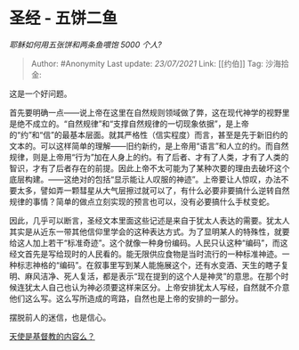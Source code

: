 # 圣经 - 五饼二鱼
*耶稣如何用五张饼和两条鱼喂饱 5000 个人?*

> Author: #Anonymity
> Last update: *23/07/2021*
> Link: [[约伯]]
> Tag:
> 沙海拾金:

这是一个好问题。

首先要明确一点——说上帝在这里在自然规则领域做了弊，这在现代神学的视野里是绝不成立的。“自然规律”和“支撑自然规律的一切现象依据”，是上帝的“约”和“信”的最基本层面。就其严格性（信实程度）而言，甚至是先于新旧约的文本的。可以这样简单的理解——旧约新约，是上帝用“语言”和人立的约。而自然规律，则是上帝用“行为”加在人身上的约。有了后者、才有了人类，才有了人类的智识，才有了后者存在的前提。因此上帝不太可能为了某种次要的理由去破坏这个底层构建。——这绝对的包括“显示能让人叹服的神迹”。上帝要让人惊叹，办法不要太多，譬如弄一颗彗星从大气层擦过就可以了，有什么必要非要搞什么逆转自然规律的事情？简单的做点立刻实现的预言也可以，没有必要搞什么手杖变蛇。

因此，几乎可以断言，圣经文本里面这些记述是来自于犹太人表达的需要。犹太人其实是从近东一带其他信仰里学会的这种表达方式。为了显明某人的特殊性，就要给这人加上若干“标准奇迹”。这个就像一种身份编码。人民只认这种“编码”，而这经文首先是写给现时的人民看的。能无限供应食物是当时流行的一种标准神迹。一种标志神格的“编码”。在叙事里写到某人能施展这个，还有水变酒、天生的瞎子复明、麻风洁净、死人复活，都是表示“现在提到的这个人是神灵”的意思。在那个时候连犹太人自己也认为神必须要这样来区分。上帝安排犹太人写经，自然就不介意他们这么写。这么写所造成的弯路，自然也是上帝的安排的一部分。

摆脱前人的迷信，也是信心。

[天使是基督教的内容么？](https://www.zhihu.com/question/51459141/answer/521808148)
